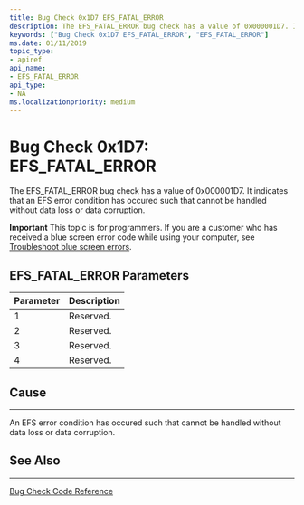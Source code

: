 ```yaml
---
title: Bug Check 0x1D7 EFS_FATAL_ERROR
description: The EFS_FATAL_ERROR bug check has a value of 0x000001D7. It indicates that an EFS error condition has occured such that cannot be handled without data loss or data corruption.
keywords: ["Bug Check 0x1D7 EFS_FATAL_ERROR", "EFS_FATAL_ERROR"]
ms.date: 01/11/2019
topic_type:
- apiref
api_name:
- EFS_FATAL_ERROR
api_type:
- NA
ms.localizationpriority: medium
---
```


# Bug Check 0x1D7: EFS\_FATAL\_ERROR

The EFS\_FATAL\_ERROR bug check has a value of 0x000001D7. It indicates that an EFS error condition has occured such that cannot be handled without data loss or data corruption.


**Important** This topic is for programmers. If you are a customer who has received a blue screen error code while using your computer, see [Troubleshoot blue screen errors](https://windows.microsoft.com/windows-10/troubleshoot-blue-screen-errors).
 

## EFS\_FATAL\_ERROR Parameters

|Parameter|Description|
|-------- |---------- |
|1| Reserved. |
|2| Reserved. |
|3| Reserved. |
|4| Reserved. |

## Cause
-----

An EFS error condition has occured such that cannot be handled without data loss or data corruption.


## See Also
----------

[Bug Check Code Reference](bug-check-code-reference2.md)


